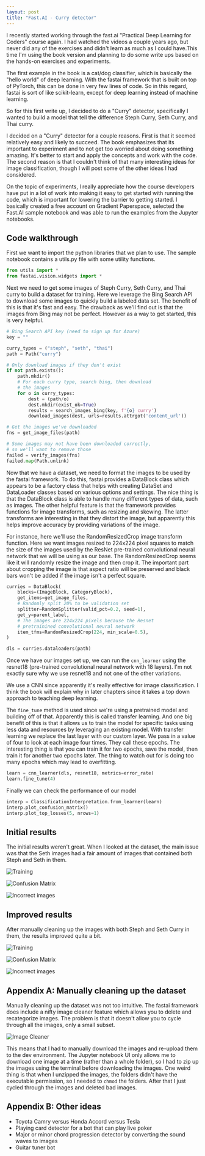 ```yaml
---
layout: post
title: "Fast.AI - Curry detector"
---
```


I recently started working through the fast.ai "Practical Deep Learning for Coders" course again. I had watched the videos a couple years ago, but never did any of the exercises and didn't learn as much as I could have.This time I'm using the book version and planning to do some write ups based on the hands-on exercises and experiments.

The first example in the book is a cat/dog classifier, which is basically the "hello world" of deep learning. With the fastai framework that is built on top of PyTorch, this can be done in very few lines of code. So in this regard, fastai is sort of like scikit-learn, except for deep learning instead of machine learning.

So for this first write up, I decided to do a "Curry" detector, specifically I wanted to build a model that tell the difference Steph Curry, Seth Curry, and Thai curry.

I decided on a "Curry" detector for a couple reasons. First is that it seemed relatively easy and likely to succeed. The book emphasizes that its important to experiment and to not get too worried about doing something amazing. It's better to start and apply the concepts and work with the code. The second reason is that I couldn't think of that many interesting ideas for image classification, though I will post some of the other ideas I had considered.

On the topic of experiments, I really appreciate how the course developers have put in a lot of work into making it easy to get started with running the code, which is important for lowering the barrier to getting started. I basically created a free account on Gradient Paperspace, selected the Fast.AI sample notebook and was able to run the examples from the Jupyter notebooks.

## Code walkthrough

First we want to import the python libraries that we plan to use. The sample notebook contains a utils.py file with some utility functions.

```python
from utils import *
from fastai.vision.widgets import *
```

Next we need to get some images of Steph Curry, Seth Curry, and Thai curry to build a dataset for training. Here we leverage the Bing Search API to download some images to quickly build a labeled data set. The benefit of this is that it's fast and easy. The drawback as we'll find out is that the images from Bing may not be perfect. However as a way to get started, this is very helpful.

```python
# Bing Search API key (need to sign up for Azure)
key = ""

curry_types = ("steph", "seth", "thai")
path = Path("curry")

# Only download images if they don't exist
if not path.exists():
	path.mkdir()
    # For each curry type, search bing, then download
    # the images
    for o in curry_types:
        dest = (path/o)
        dest.mkdir(exist_ok=True)
        results = search_images_bing(key, f'{o} curry')
        download_images(dest, urls=results.attrgot('content_url'))

# Get the images we've downloaded
fns = get_image_files(path)

# Some images may not have been downloaded correctly,
# so we'll want to remove those
failed = verify_images(fns)
failed.map(Path.unlink)
```

Now that we have a dataset, we need to format the images to be used by the fastai framework. To do this, fastai provides a DataBlock class which appears to be a factory class that helps with creating DataSet and DataLoader classes based on various options and settings. The nice thing is that the DataBlock class is able to handle many different types of data, such as images. The other helpful feature is that the framework provides functions for image transforms, such as resizing and skewing. The latter transforms are interesting in that they distort the image, but apparently this helps improve accuracy by providing variations of the image.

For instance, here we'll use the RandomResizedCrop image transform function. Here we want images resized to 224x224 pixel squares to match the size of the images used by the ResNet pre-trained convolutional neural network that we will be using as our base. The RandomResizedCrop seems like it will randomly resize the image and then crop it. The important part about cropping the image is that aspect ratio will be preserved and black bars won't be added if the image isn't a perfect square.

```python
curries = DataBlock(
    blocks=(ImageBlock, CategoryBlock),
    get_items=get_image_files,
    # Randomly split 20% to be validation set
    splitter=RandomSplitter(valid_pct=0.2, seed=1),
    get_y=parent_label,
    # The images are 224x224 pixels because the Resnet
    # pretrainined convolutional neural network
    item_tfms=RandomResizedCrop(224, min_scale=0.5),
)

dls = curries.dataloaders(path)
```

Once we have our images set up, we can run the `cnn_learner` using the resnet18 (pre-trained convolutional neural network with 18 layers). I'm not exactly sure why we use resnet18 and not one of the other variations.

We use a CNN since apparently it's really effective for image classification. I think the book will explain why in later chapters since it takes a top down approach to teaching deep learning.

The `fine_tune` method is used since we're using a pretrained model and building off of that. Apparently this is called transfer learning. And one big benefit of this is that it allows us to train the model for specific tasks using less data and resources by leveraging an existing model. With transfer learning we replace the last layer with our custom layer. We pass in a value of four to look at each image four times. They call these epochs. The interesting thing is that you can train it for two epochs, save the model, then train it for another two epochs later. The thing to watch out for is doing too many epochs which may lead to overfitting.

```python
learn = cnn_learner(dls, resnet18, metrics=error_rate)
learn.fine_tune(4)
```

Finally we can check the performance of our model

```python
interp = ClassificationInterpretation.from_learner(learn)
interp.plot_confusion_matrix()
interp.plot_top_losses(5, nrows=1)
```

## Initial results

The initial results weren't great. When I looked at the dataset, the main issue was that the Seth images had a fair amount of images that contained both Steph and Seth in them.

![Training](/images/curry-detector/curry_error_rate_1.png)

![Confusion Matrix](/images/curry-detector/curry_confusion_matrix_1.png)

![Incorrect images](/images/curry-detector/curry_errors_1.png)


## Improved results

After manually cleaning up the images with both Steph and Seth Curry in them, the results improved quite a bit.

![Training](/images/curry-detector/curry_error_rate_2.png)

![Confusion Matrix](/images/curry-detector/curry_confusion_matrix_2.png)

![Incorrect images](/images/curry-detector/curry_errors_2.png)

## Appendix A: Manually cleaning up the dataset

Manually cleaning up the dataset was not too intuitive. The fastai framework does include a nifty image cleaner feature which allows you to delete and recategorize images. The problem is that it doesn't allow you to cycle through all the images, only a small subset.

![Image Cleaner](/images/curry-detector/curry_seth_images.png)

This means that I had to manually download the images and re-upload them to the dev environment. The Jupyter notebook UI only allows me to download one image at a time (rather than a whole folder), so I had to zip up the images using the terminal before downloading the images.
One weird thing is that when I unzipped the images, the folders didn't have the executable permission, so I needed to `chmod` the folders. After that I just cycled through the images and deleted bad images.


## Appendix B: Other ideas

- Toyota Camry versus Honda Accord versus Tesla
- Playing card detector for a bot that can play live poker
- Major or minor chord progression detector by converting the sound waves to images
- Guitar tuner bot
